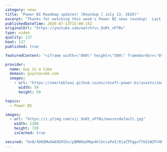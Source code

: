 ```yaml
---
category: news
title: "Power BI Roadmap updates! (Roundup | July 13, 2020)"
excerpt: "Thanks for watching this week's Power BI news roundup!  Last weeks roundup: https://guyinacu.be/roundup185 2 Minute Tuesday: https://guyinacu.be/premiumcpuspike Patrick's tech video: https://guyinacu.be/increfreshdate Adam's tech video: https://guyinacu.be/embeddedrls  🔴 Live Replay: https://guyinacu.be/live017"
publishedDateTime: 2020-07-13T15:00:15Z
originalUrl: "https://youtube.com/watch?v=_8uRt_xP7Bs"
type: video
quality: 137
heat: 137
published: true

featuredContent: "<iframe width=\"800\" height=\"500\" frameborder=\"0\" src=\"https://www.youtube.com/embed/_8uRt_xP7Bs\" allow=\"accelerometer; autoplay; encrypted-media; gyroscope; picture-in-picture\" allowfullscreen></iframe>"

provider:
  name: Guy in a Cube
  domain: guyinacube.com
  images:
    - url: "https://smartableai.github.io/microsoft-power-bi/assets/images/organizations/guyinacube.com-50x50.jpg"
      width: 50
      height: 50

topics:
  - Power BI

images:
  - url: "https://i.ytimg.com/vi/_8uRt_xP7Bs/maxresdefault.jpg"
    width: 1280
    height: 720
    isCached: true

secured: "hn8/4D0QMw5AAXDXSSn/pQMW8qXMqe4klUccaPeI/0jaZTFggvf7mZzWZFV4E0UAENlu/HCtpOnHc1SgDTingHkuZ+cxkDne4lddaClC1WfgEDG9US89q/alJ7zVfJ38v83PgSalx+rz2jSBPUn6lF2U5fuMHS6KVHfTuoznTvA7yN1NYZE8/y/A0c+Ylovp1KpB09nsSr6o01oC4Ks61y8Bd67ULpztjsUkCxjVig++ip9CjdpzqfIW5wLQt0zW8AyDCAzEPByA7NSXuo5cBFuAWKexoOUYEBc9WncC06LvonD7QyaPhb+Pn3tqd1QZJu+8DdWGL/plLIOJB1drQg==;JaiJ+B++73s50YAN0EisNQ=="
---
```


